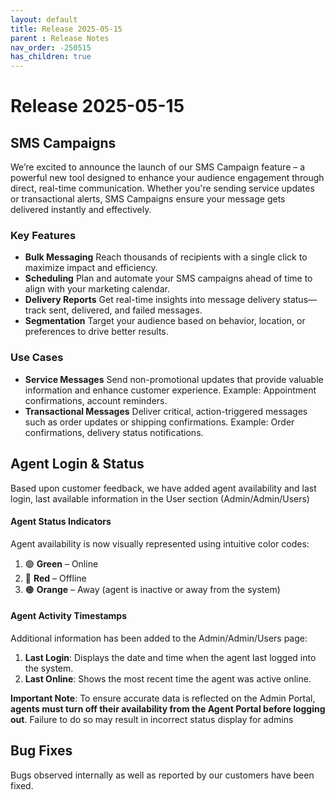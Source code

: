 ```yaml
---
layout: default
title: Release 2025-05-15
parent : Release Notes
nav_order: -250515
has_children: true
---
```

# Release 2025-05-15

## SMS Campaigns

We’re excited to announce the launch of our SMS Campaign feature – a powerful new tool designed to enhance your audience engagement through direct, real-time communication. Whether you're sending service updates or transactional alerts, SMS Campaigns ensure your message gets delivered instantly and effectively.
### Key Features
* **Bulk Messaging**
Reach thousands of recipients with a single click to maximize impact and efficiency.
* **Scheduling**
Plan and automate your SMS campaigns ahead of time to align with your marketing calendar.
* **Delivery Reports**
Get real-time insights into message delivery status—track sent, delivered, and failed messages.
* **Segmentation**
Target your audience based on behavior, location, or preferences to drive better results.
### Use Cases
* **Service Messages**
Send non-promotional updates that provide valuable information and enhance customer experience.
Example: Appointment confirmations, account reminders.
* **Transactional Messages**
Deliver critical, action-triggered messages such as order updates or shipping confirmations.
Example: Order confirmations, delivery status notifications.



## Agent Login & Status
Based upon customer feedback, we have added agent availability and last login, last available information in the User section (Admin/Admin/Users)

#### Agent Status Indicators
Agent availability is now visually represented using intuitive color codes:
1. 🟢 **Green** – Online
2. 🔴 **Red** – Offline
3. 🟠 **Orange** – Away (agent is inactive or away from the system)


#### Agent Activity Timestamps
Additional information has been added to the Admin/Admin/Users page:
1. **Last Login**: Displays the date and time when the agent last logged into the system.
2. **Last Online**: Shows the most recent time the agent was active online.

**Important Note**:
To ensure accurate data is reflected on the Admin Portal, **agents must turn off their availability from the Agent Portal before logging out**. Failure to do so may result in incorrect status display for admins

## Bug Fixes
Bugs observed internally as well as reported by our customers have been fixed.